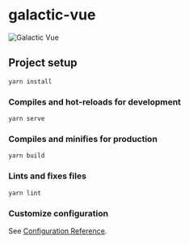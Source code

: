 # galactic-vue
![Galactic Vue](https://media.giphy.com/media/lojdZT3Vu7E46ISj7G/giphy.gif)
## Project setup
```
yarn install
```

### Compiles and hot-reloads for development
```
yarn serve
```

### Compiles and minifies for production
```
yarn build
```

### Lints and fixes files
```
yarn lint
```

### Customize configuration
See [Configuration Reference](https://cli.vuejs.org/config/).
